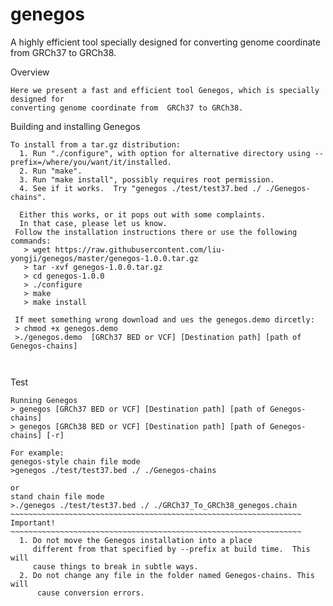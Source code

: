 # genegos
A highly efficient tool specially designed for converting genome coordinate from GRCh37 to GRCh38.

Overview
~~~~~~~~~~~~~~~~~~~~~~~~~~~~~~~~~~~~~~~~~~~~~~~~~~~~~~~~~~~~~~~~~~~~
Here we present a fast and efficient tool Genegos, which is specially designed for 
converting genome coordinate from  GRCh37 to GRCh38.
~~~~~~~~~~~~~~~~~~~~~~~~~~~~~~~~~~~~~~~~~~~~~~~~~~~~~~~~~~~~~~~~~~~~~~~
Building and installing Genegos
~~~~~~~~~~~~~~~~~~~~~~~~~~~~~~~~~~~~~~~~~~~~~~~~~~~~~~~~~~~~~~~~~~~~~~
To install from a tar.gz distribution:
  1. Run "./configure", with option for alternative directory using --prefix=/where/you/want/it/installed.
  2. Run "make".
  3. Run "make install", possibly requires root permission.
  4. See if it works.  Try "genegos ./test/test37.bed ./ ./Genegos-chains".  

  Either this works, or it pops out with some complaints.  
  In that case, please let us know.  
 Follow the installation instructions there or use the following commands:
   > wget https://raw.githubusercontent.com/liu-yongji/genegos/master/genegos-1.0.0.tar.gz
   > tar -xvf genegos-1.0.0.tar.gz
   > cd genegos-1.0.0
   > ./configure
   > make
   > make install
   
 If meet something wrong download and ues the genegos.demo dircetly:
 > chmod +x genegos.demo
 >./genegos.demo  [GRCh37 BED or VCF] [Destination path] [path of Genegos-chains]
 
   
~~~~~~~~~~~~~~~~~~~~~~~~~~~~~~~~~~~~~~~~~~~~~~~~~~~~~~~~~~~~~~~~~~~~~~~~~~~~~~   
Test
~~~~~~~~~~~~~~~~~~~~~~~~~~~~~~~~~~~~~~~~~~~~~~~~~~~~~~~~~~~~~~~~~~~~~~~~~~~~~~
Running Genegos
> genegos [GRCh37 BED or VCF] [Destination path] [path of Genegos-chains]
> genegos [GRCh38 BED or VCF] [Destination path] [path of Genegos-chains] [-r]

For example: 
genegos-style chain file mode
>genegos ./test/test37.bed ./ ./Genegos-chains

or 
stand chain file mode
>./genegos ./test/test37.bed ./ ./GRCh37_To_GRCh38_genegos.chain
~~~~~~~~~~~~~~~~~~~~~~~~~~~~~~~~~~~~~~~~~~~~~~~~~~~~~~~~~~~~~~~~~
Important!  
~~~~~~~~~~~~~~~~~~~~~~~~~~~~~~~~~~~~~~~~~~~~~~~~~~~~~~~~~~~~~~~~~
  1. Do not move the Genegos installation into a place
     different from that specified by --prefix at build time.  This will
     cause things to break in subtle ways.
  2. Do not change any file in the folder named Genegos-chains. This will
      cause conversion errors.

